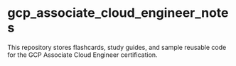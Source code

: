 # gcp_associate_cloud_engineer_notes
This repository stores flashcards, study guides, and sample reusable code for the GCP Associate Cloud Engineer certification.
